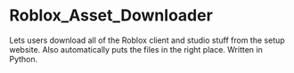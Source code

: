 # Roblox_Asset_Downloader
Lets users download all of the Roblox client and studio stuff from the setup website. Also automatically puts the files in the right place. Written in Python.
